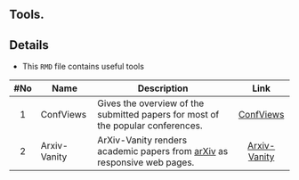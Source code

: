 ## Tools.

## Details
* This `RMD` file contains useful tools

|#No|Name|Description|Link|
| :----: | -------------------------- | ----------------------------------------------- | :-----------: |
| 1 | ConfViews | Gives the overview of the submitted papers for most of the popular conferences.| [ConfViews](https://www.confviews.com/) |
| 2 | Arxiv-Vanity | ArXiv-Vanity renders academic papers from [arXiv](https://arxiv.org/) as responsive web pages.| [Arxiv-Vanity](https://www.arxiv-vanity.com/) |